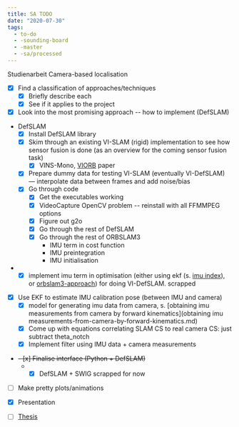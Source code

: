 ```yaml
---
title: SA TODO
date: "2020-07-30"
tags:
  - to-do
  - -sounding-board
  - -master
  - -sa/processed
---
```


Studienarbeit
Camera-based localisation

*   [x] Find a classification of approaches/techniques
    *   [x] Briefly describe each
    *   [x] See if it applies to the project
*   [x] Look into the most promising approach -- how to implement (DefSLAM)
*   DefSLAM
    *   [x] Install DefSLAM library
    *   [x] Skim through an existing VI-SLAM (rigid) implementation to see how sensor fusion is done (as an overview for the coming sensor fusion task)
        *   [x] VINS-Mono, [VIORB](http://www.evernote.com/shard/s484/nl/217355218/014a8f28-8f7b-4178-aea8-c65f9ae1dd73) paper
    *   [x] Prepare dummy data for testing VI-SLAM (eventually VI-DefSLAM) — interpolate data between frames and add noise/bias
    *   [x] Go through code
        *   [x] Get the executables working
        *   [x] VideoCapture OpenCV problem -- reinstall with all FFMMPEG options
        *   [x] Figure out g2o
        *   [x] Go through the rest of DefSLAM
        *   [x] Go through the rest of ORBSLAM3
            *   IMU term in cost function
            *   IMU preintegration
            *   IMU initialisation
*   - [x] implement imu term in optimisation (either using ekf (s. [imu index](imu-index.md)), or [orbslam3-approach](orbslam3-approach.md)) for doing VI-DefSLAM. scrapped
*   [x] Use EKF to estimate IMU calibration pose (between IMU and camera)
    *   [x] model for generating imu data from camera, s. [obtaining imu measurements from camera by forward kinematics](obtaining imu measurements-from-camera-by-forward-kinematics.md)
    *   [x] Come up with equations correlating SLAM CS to real camera CS: just subtract theta\_notch
    *   [x] Implement filter using IMU data + camera measurements
*   ~~- [x] Finalise interface (Python + DefSLAM)~~
    *   - [x] DefSLAM + SWIG scrapped for now
*   [ ] Make pretty plots/animations
*   [x] Presentation
*   [ ] [Thesis](private/thesis-sa/thesis.md)

